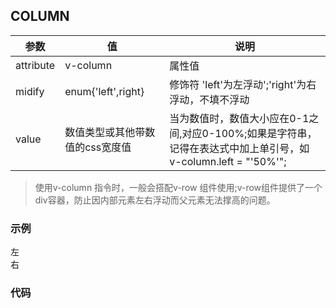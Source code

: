 ## COLUMN

参数 | 值 | 说明 |
------------ | -------------| -------|
attribute | v-column| 属性值 
midify | enum{'left',right}| 修饰符 'left'为左浮动';'right'为右浮动，不填不浮动 
value | 数值类型或其他带数值的css宽度值 | 当为数值时，数值大小应在0-1之间,对应0-100%;如果是字符串，记得在表达式中加上单引号，如v-column.left = "'50%'"; 
> 使用v-column 指令时，一般会搭配v-row 组件使用;v-row组件提供了一个div容器，防止因内部元素左右浮动而父元素无法撑高的问题。

### 示例
<v-row :css="{backgroundColor:'#e6e6e6',maxWidth:'1000px'}">
	<div v-column.left="0.15">左</div>
	<img v-column.left="0.7" src="http://pixiv-zingaro.jp/wp-content/banner/135/watanabeakio_main.jpg" alt="">
	<div v-column.right="0.15">右</div>
</v-row>

### 代码
<v-code :templateId="'code'">
</v-code>

<script type="x-template" id="code">
<v-row :css="{backgroundColor:'#e6e6e6'}">
	<div v-column.left="0.15">左</div>
	<img v-column.left="0.7" src="http://pixiv-zingaro.jp/wp-content/banner/135/watanabeakio_main.jpg" alt="">
	<div v-column.right="0.15">右</div>
</v-row>
</script>